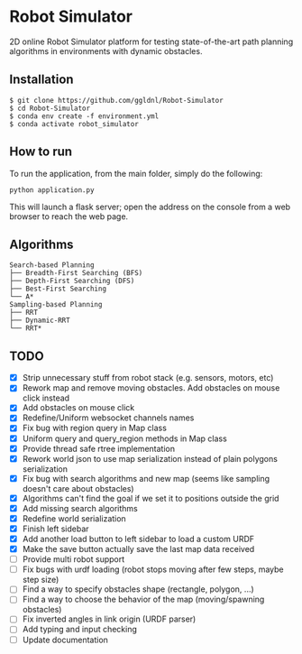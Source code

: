 # Robot Simulator

2D online Robot Simulator platform for testing state-of-the-art path planning algorithms in environments with dynamic obstacles.

## Installation

    $ git clone https://github.com/ggldnl/Robot-Simulator
    $ cd Robot-Simulator
    $ conda env create -f environment.yml
    $ conda activate robot_simulator

## How to run

To run the application, from the main folder, simply do the following:

```
python application.py
```

This will launch a flask server; open the address on the console from a web browser to reach the web page.

## Algorithms

```
Search-based Planning
├── Breadth-First Searching (BFS)
├── Depth-First Searching (DFS)
├── Best-First Searching
└── A*
Sampling-based Planning
├── RRT
├── Dynamic-RRT
└── RRT*
```

## TODO

- [x] Strip unnecessary stuff from robot stack (e.g. sensors, motors, etc)
- [x] Rework map and remove moving obstacles. Add obstacles on mouse click instead
- [x] Add obstacles on mouse click
- [x] Redefine/Uniform websocket channels names
- [x] Fix bug with region query in Map class
- [x] Uniform query and query_region methods in Map class
- [x] Provide thread safe rtree implementation
- [x] Rework world json to use map serialization instead of plain polygons serialization
- [x] Fix bug with search algorithms and new map (seems like sampling doesn't care about obstacles)
- [x] Algorithms can't find the goal if we set it to positions outside the grid
- [x] Add missing search algorithms
- [x] Redefine world serialization
- [x] Finish left sidebar
- [x] Add another load button to left sidebar to load a custom URDF
- [x] Make the save button actually save the last map data received
- [ ] Provide multi robot support
- [ ] Fix bugs with urdf loading (robot stops moving after few steps, maybe step size)
- [ ] Find a way to specify obstacles shape (rectangle, polygon, ...)
- [ ] Find a way to choose the behavior of the map (moving/spawning obstacles)
- [ ] Fix inverted angles in link origin (URDF parser)
- [ ] Add typing and input checking 
- [ ] Update documentation
